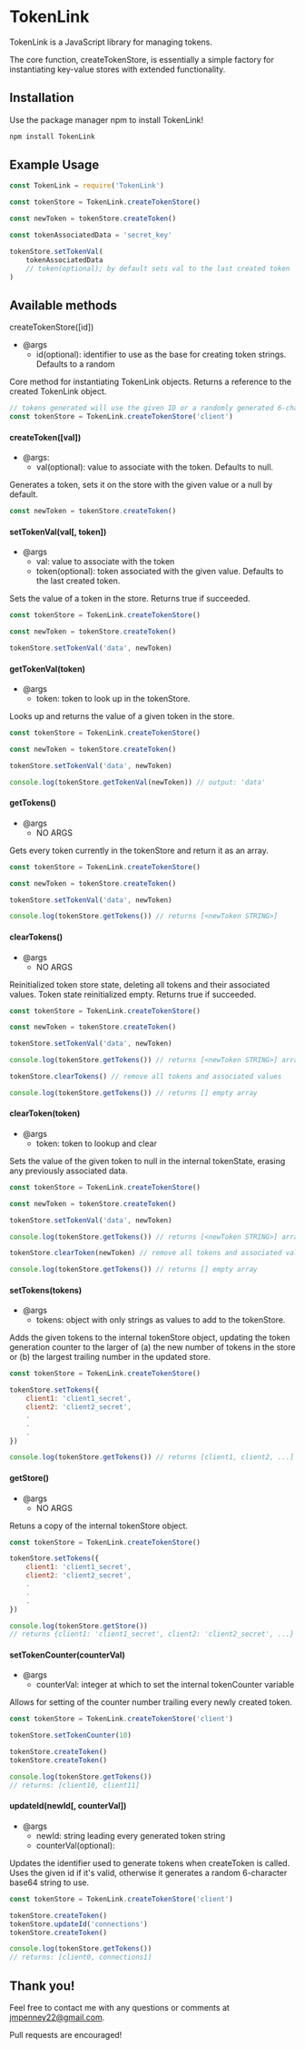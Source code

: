 # TokenLink

TokenLink is a JavaScript library for managing tokens. 

The core function, createTokenStore, is essentially a simple factory for instantiating key-value stores with extended functionality. 

## Installation

Use the package manager npm to install TokenLink!

```bash
npm install TokenLink
```

## Example Usage

```javascript
const TokenLink = require('TokenLink')

const tokenStore = TokenLink.createTokenStore()

const newToken = tokenStore.createToken()

const tokenAssociatedData = 'secret_key'

tokenStore.setTokenVal(
	tokenAssociatedData
	// token(optional); by default sets val to the last created token
) 

```


## Available methods

createTokenStore([id])
* @args
    * id(optional): identifier to use as the base for creating token strings. Defaults to a random 

Core method for instantiating TokenLink objects. Returns a reference to the created TokenLink object. 

```javascript
// tokens generated will use the given ID or a randomly generated 6-character string appended with the count 
const tokenStore = TokenLink.createTokenStore('client')
```

#### createToken([val])
* @args: 
    * val(optional): value to associate with the token. Defaults to null. 

Generates a token, sets it on the store with the given value or a null by default. 

```javascript
const newToken = tokenStore.createToken()
```

#### setTokenVal(val[, token])
* @args
    * val: value to associate with the token
    * token(optional): token associated with the given value. Defaults to the last created token. 

Sets the value of a token in the store. Returns true if succeeded. 

```javascript
const tokenStore = TokenLink.createTokenStore()

const newToken = tokenStore.createToken()

tokenStore.setTokenVal('data', newToken)
```

#### getTokenVal(token)
* @args
    * token: token to look up in the tokenStore. 

Looks up and returns the value of a given token in the store. 

```javascript
const tokenStore = TokenLink.createTokenStore()

const newToken = tokenStore.createToken()

tokenStore.setTokenVal('data', newToken)

console.log(tokenStore.getTokenVal(newToken)) // output: 'data'
```

#### getTokens()
* @args
    * NO ARGS 

Gets every token currently in the tokenStore and return it as an array.

```javascript
const tokenStore = TokenLink.createTokenStore()

const newToken = tokenStore.createToken()

tokenStore.setTokenVal('data', newToken)

console.log(tokenStore.getTokens()) // returns [<newToken STRING>]

```

#### clearTokens()
* @args
    * NO ARGS

Reinitialized token store state, deleting all tokens and their associated values. Token state reinitialized empty. Returns true if succeeded. 

```javascript
const tokenStore = TokenLink.createTokenStore()

const newToken = tokenStore.createToken()

tokenStore.setTokenVal('data', newToken)

console.log(tokenStore.getTokens()) // returns [<newToken STRING>] array with the one set token

tokenStore.clearTokens() // remove all tokens and associated values

console.log(tokenStore.getTokens()) // returns [] empty array
```

#### clearToken(token)
* @args
    * token: token to lookup and clear

Sets the value of the given token to null in the internal tokenState, erasing any previously associated data.

```javascript
const tokenStore = TokenLink.createTokenStore()

const newToken = tokenStore.createToken()

tokenStore.setTokenVal('data', newToken)

console.log(tokenStore.getTokens()) // returns [<newToken STRING>] array with the one set token

tokenStore.clearToken(newToken) // remove all tokens and associated values

console.log(tokenStore.getTokens()) // returns [] empty array
```

#### setTokens(tokens)
* @args
    * tokens: object with only strings as values to add to the tokenStore. 

Adds the given tokens to the internal tokenStore object, updating the token generation counter to the larger of (a) the new number of tokens in the store or (b) the largest trailing number in the updated store. 

```javascript
const tokenStore = TokenLink.createTokenStore()

tokenStore.setTokens({
	client1: 'client1_secret',
	client2: 'client2_secret',
	.
	.
	.
})

console.log(tokenStore.getTokens()) // returns [client1, client2, ...]
```

#### getStore()
* @args
    * NO ARGS 

Retuns a copy of the internal tokenStore object. 
```javascript
const tokenStore = TokenLink.createTokenStore()

tokenStore.setTokens({
	client1: 'client1_secret',
	client2: 'client2_secret',
	.
	.
	.
})

console.log(tokenStore.getStore())
// returns {client1: 'client1_secret', client2: 'client2_secret', ...}
```

#### setTokenCounter(counterVal)
* @args
    * counterVal: integer at which to set the internal tokenCounter variable

Allows for setting of the counter number trailing every newly created token. 

```javascript
const tokenStore = TokenLink.createTokenStore('client')

tokenStore.setTokenCounter(10)

tokenStore.createToken()
tokenStore.createToken()

console.log(tokenStore.getTokens()) 
// returns: [client10, client11]
```

#### updateId(newId[, counterVal])
* @args
    * newId: string leading every generated token string
    * counterVal(optional): 

Updates the identifier used to generate tokens when createToken is called. Uses the given id if it's valid, otherwise it generates a random 6-character base64 string to use. 

```javascript
const tokenStore = TokenLink.createTokenStore('client')

tokenStore.createToken()
tokenStore.updateId('connections')
tokenStore.createToken()

console.log(tokenStore.getTokens()) 
// returns: [client0, connections1]
```


## Thank you! 

Feel free to contact me with any questions or comments at jmpenney22@gmail.com. 

Pull requests are encouraged! 